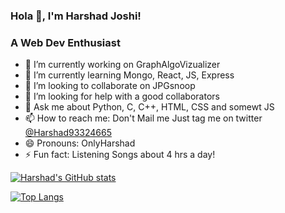 ### Hola 👋, I'm Harshad Joshi!
### A Web Dev Enthusiast

- 🔭 I’m currently working on GraphAlgoVizualizer
- 🌱 I’m currently learning Mongo, React, JS, Express
- 👯 I’m looking to collaborate on JPGsnoop
- 🤔 I’m looking for help with a good collaborators
- 💬 Ask me about Python, C, C++, HTML, CSS and somewt JS
- 📫 How to reach me: Don't Mail me Just tag me on twitter [@Harshad93324665](https://twitter.com/Harshad93324665)
- 😄 Pronouns: OnlyHarshad
- ⚡ Fun fact: Listening Songs about 4 hrs a day!

[![Harshad's GitHub stats](https://github-readme-stats.vercel.app/api?username=Harshadjoshi01&theme=dark&show_icons=true)](https://github.com/anuraghazra/github-readme-stats)

[![Top Langs](https://github-readme-stats.vercel.app/api/top-langs/?username=Harshadjoshi01&layout=Demo)](https://github.com/anuraghazra/github-readme-stats)

